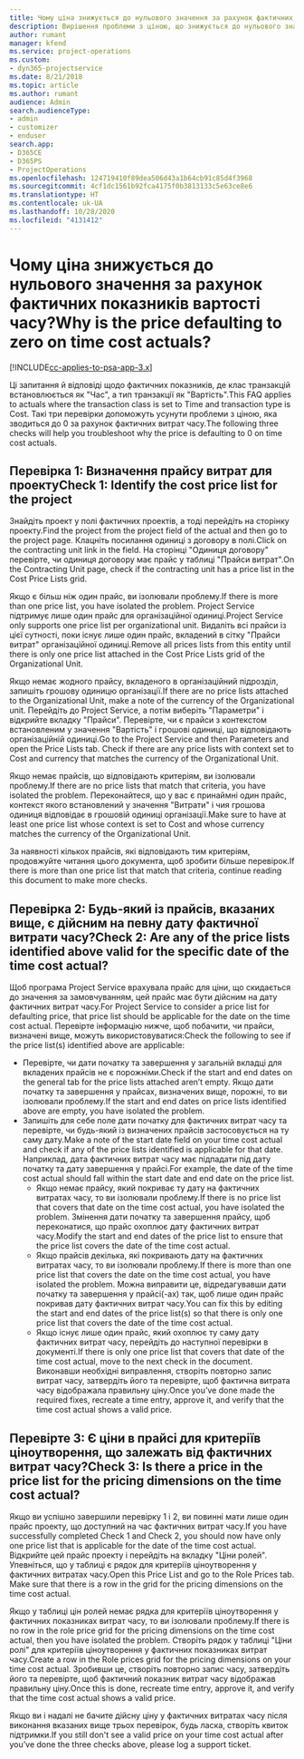 ```yaml
---
title: Чому ціна знижується до нульового значення за рахунок фактичних показників вартості часу?
description: Вирішення проблеми з ціною, що знижується до нульового значення за рахунок фактичних показників вартості часу.
author: rumant
manager: kfend
ms.service: project-operations
ms.custom:
- dyn365-projectservice
ms.date: 8/21/2018
ms.topic: article
ms.author: rumant
audience: Admin
search.audienceType:
- admin
- customizer
- enduser
search.app:
- D365CE
- D365PS
- ProjectOperations
ms.openlocfilehash: 124719410f89dea506d43a1b64cb91c85d4f3968
ms.sourcegitcommit: 4cf1dc1561b92fca4175f0b3813133c5e63ce8e6
ms.translationtype: HT
ms.contentlocale: uk-UA
ms.lasthandoff: 10/28/2020
ms.locfileid: "4131412"
---
```

# <a name="why-is-the-price-defaulting-to-zero-on-time-cost-actuals"></a><span data-ttu-id="9bb49-103">Чому ціна знижується до нульового значення за рахунок фактичних показників вартості часу?</span><span class="sxs-lookup"><span data-stu-id="9bb49-103">Why is the price defaulting to zero on time cost actuals?</span></span>

[!INCLUDE[cc-applies-to-psa-app-3.x](../includes/cc-applies-to-psa-app-3x.md)]

<span data-ttu-id="9bb49-104">Ці запитання й відповіді щодо фактичних показників, де клас транзакцій встановлюється як "Час", а тип транзакції як "Вартість".</span><span class="sxs-lookup"><span data-stu-id="9bb49-104">This FAQ applies to actuals where the transaction class is set to Time and transaction type is Cost.</span></span> <span data-ttu-id="9bb49-105">Такі три перевірки допоможуть усунути проблеми з ціною, яка зводиться до 0 за рахунок фактичних витрат часу.</span><span class="sxs-lookup"><span data-stu-id="9bb49-105">The following three checks will help you troubleshoot why the price is defaulting to 0 on time cost actuals.</span></span>
 
## <a name="check-1-identify-the-cost-price-list-for-the-project"></a><span data-ttu-id="9bb49-106">Перевірка 1: Визначення прайсу витрат для проекту</span><span class="sxs-lookup"><span data-stu-id="9bb49-106">Check 1: Identify the cost price list for the project</span></span>

<span data-ttu-id="9bb49-107">Знайдіть проект у полі фактичних проектів, а тоді перейдіть на сторінку проекту.</span><span class="sxs-lookup"><span data-stu-id="9bb49-107">Find the project from the project field of the actual and then go to the project page.</span></span> <span data-ttu-id="9bb49-108">Клацніть посилання одиниці з договору в полі.</span><span class="sxs-lookup"><span data-stu-id="9bb49-108">Click on the contracting unit link in the field.</span></span> <span data-ttu-id="9bb49-109">На сторінці "Одиниця договору" перевірте, чи одиниця договору має прайс у таблиці "Прайси витрат".</span><span class="sxs-lookup"><span data-stu-id="9bb49-109">On the Contracting Unit page, check if the contracting unit has a price list in the Cost Price Lists grid.</span></span>

<span data-ttu-id="9bb49-110">Якщо є більш ніж один прайс, ви ізолювали проблему.</span><span class="sxs-lookup"><span data-stu-id="9bb49-110">If there is more than one price list, you have isolated the problem.</span></span> <span data-ttu-id="9bb49-111">Project Service підтримує лише один прайс для організаційної одиниці.</span><span class="sxs-lookup"><span data-stu-id="9bb49-111">Project Service only supports one price list per organizational unit.</span></span> <span data-ttu-id="9bb49-112">Видаліть всі прайси із цієї сутності, поки існує лише один прайс, вкладений в сітку "Прайси витрат" організаційної одиниці.</span><span class="sxs-lookup"><span data-stu-id="9bb49-112">Remove all prices lists from this entity until there is only one price list attached in the Cost Price Lists grid of the Organizational Unit.</span></span>

<span data-ttu-id="9bb49-113">Якщо немає жодного прайсу, вкладеного в організаційний підрозділ, запишіть грошову одиницю організації.</span><span class="sxs-lookup"><span data-stu-id="9bb49-113">If there are no price lists attached to the Organizational Unit, make a note of the currency of the Organizational unit.</span></span> <span data-ttu-id="9bb49-114">Перейдіть до Project Service, а потім виберіть "Параметри" і відкрийте вкладку "Прайси". Перевірте, чи є прайси з контекстом встановленим у значення "Вартість" і грошові одиниці, що відповідають організаційній одиниці.</span><span class="sxs-lookup"><span data-stu-id="9bb49-114">Go to the Project Service and then Parameters and open the Price Lists tab. Check if there are any price lists with context set to Cost and currency that matches the currency of the Organizational Unit.</span></span>
 
<span data-ttu-id="9bb49-115">Якщо немає прайсів, що відповідають критеріям, ви ізолювали проблему.</span><span class="sxs-lookup"><span data-stu-id="9bb49-115">If there are no price lists that match that criteria, you have isolated the problem.</span></span> <span data-ttu-id="9bb49-116">Переконайтеся, що у вас є принаймні один прайс, контекст якого встановлений у значення "Витрати" і чия грошова одиниця відповідає в грошовій одиниці організації.</span><span class="sxs-lookup"><span data-stu-id="9bb49-116">Make sure to have at least one price list whose context is set to Cost and whose currency matches the currency of the Organizational Unit.</span></span>

<span data-ttu-id="9bb49-117">За наявності кількох прайсів, які відповідають тим критеріям, продовжуйте читання цього документа, щоб зробити більше перевірок.</span><span class="sxs-lookup"><span data-stu-id="9bb49-117">If there is more than one price list that match that criteria, continue reading this document to make more checks.</span></span>

## <a name="check-2-are-any-of-the-price-lists-identified-above-valid-for-the-specific-date-of-the-time-cost-actual"></a><span data-ttu-id="9bb49-118">Перевірка 2: Будь-який із прайсів, вказаних вище, є дійсним на певну дату фактичної витрати часу?</span><span class="sxs-lookup"><span data-stu-id="9bb49-118">Check 2: Are any of the price lists identified above valid for the specific date of the time cost actual?</span></span>

<span data-ttu-id="9bb49-119">Щоб програма Project Service врахувала прайс для ціни, що скидається до значення за замовчуванням, цей прайс має бути дійсним на дату фактичних витрат часу.</span><span class="sxs-lookup"><span data-stu-id="9bb49-119">For Project Service to consider a price list for defaulting price, that price list should be applicable for the date on the time cost actual.</span></span> <span data-ttu-id="9bb49-120">Перевірте інформацію нижче, щоб побачити, чи прайси, визначені вище, можуть використовуватися:</span><span class="sxs-lookup"><span data-stu-id="9bb49-120">Check the following to see if the price list(s) identified above are applicable:</span></span>

- <span data-ttu-id="9bb49-121">Перевірте, чи дати початку та завершення у загальній вкладці для вкладених прайсів не є порожніми.</span><span class="sxs-lookup"><span data-stu-id="9bb49-121">Check if the start and end dates on the general tab for the price lists attached aren’t empty.</span></span> <span data-ttu-id="9bb49-122">Якщо дати початку та завершення у прайсах, визначених вище, порожні, то ви ізолювали проблему.</span><span class="sxs-lookup"><span data-stu-id="9bb49-122">If the start and end dates on price lists identified above are empty, you have isolated the problem.</span></span> 
- <span data-ttu-id="9bb49-123">Запишіть для себе поле дати початку для фактичних витрат часу та перевірте, чи будь-який із визначених прайсів застосовується на ту саму дату.</span><span class="sxs-lookup"><span data-stu-id="9bb49-123">Make a note of the start date field on your time cost actual and check if any of the price lists identified is applicable for that date.</span></span> <span data-ttu-id="9bb49-124">Наприклад, дата фактичних витрат часу має підпадати під дату початку та дату завершення у прайсі.</span><span class="sxs-lookup"><span data-stu-id="9bb49-124">For example, the date of the time cost actual should fall within the start date and end date on the price list.</span></span> 
    - <span data-ttu-id="9bb49-125">Якщо немає прайсу, який покриває ту дату на фактичних витратах часу, то ви ізолювали проблему.</span><span class="sxs-lookup"><span data-stu-id="9bb49-125">If there is no price list that covers that date on the time cost actual, you have isolated the problem.</span></span> <span data-ttu-id="9bb49-126">Змінення дати початку та завершення прайсу, щоб переконатися, що прайс охоплює дату фактичних витрат часу.</span><span class="sxs-lookup"><span data-stu-id="9bb49-126">Modify the start and end dates of the price list to ensure that the price list covers the date of the time cost actual.</span></span> 
    - <span data-ttu-id="9bb49-127">Якщо прайсів декілька, які покривають дату на фактичних витратах часу, то ви ізолювали проблему.</span><span class="sxs-lookup"><span data-stu-id="9bb49-127">If there is more than one price list that covers the date on the time cost actual, you have isolated the problem.</span></span> <span data-ttu-id="9bb49-128">Можна виправити це, відредагувавши дати початку та завершення у прайсі(-ах) так, щоб лише один прайс покривав дату фактичних витрат часу.</span><span class="sxs-lookup"><span data-stu-id="9bb49-128">You can fix this by editing the start and end dates of the price list(s) so that there is only one price list that covers the date of the time cost actual.</span></span> 
    - <span data-ttu-id="9bb49-129">Якщо існує лише один прайс, який охоплює ту саму дату фактичних витрат часу, перейдіть до наступної перевірки в документі.</span><span class="sxs-lookup"><span data-stu-id="9bb49-129">If there is only one price list that covers that date of the time cost actual, move to the next check in the document.</span></span>
<span data-ttu-id="9bb49-130">Виконавши необхідні виправлення, створіть повторно запис витрат часу, затвердіть його та перевірте, щоб фактична витрата часу відображала правильну ціну.</span><span class="sxs-lookup"><span data-stu-id="9bb49-130">Once you’ve done made the required fixes, recreate a time entry, approve it, and verify that the time cost actual shows a valid price.</span></span>

## <a name="check-3-is-there-a-price-in-the-price-list-for-the-pricing-dimensions-on-the-time-cost-actual"></a><span data-ttu-id="9bb49-131">Перевірте 3: Є ціни в прайсі для критеріїв ціноутворення, що залежать від фактичних витрат часу?</span><span class="sxs-lookup"><span data-stu-id="9bb49-131">Check 3: Is there a price in the price list for the pricing dimensions on the time cost actual?</span></span>

<span data-ttu-id="9bb49-132">Якщо ви успішно завершили перевірку 1 і 2, ви повинні мати лише один прайс проекту, що доступний на час фактичних витрат часу.</span><span class="sxs-lookup"><span data-stu-id="9bb49-132">If you have successfully completed Check 1 and Check 2, you should now have only one price list that is applicable for the date of the time cost actual.</span></span> <span data-ttu-id="9bb49-133">Відкрийте цей прайс проекту і перейдіть на вкладку "Ціни ролей". Упевніться, що у таблиці є рядок для критеріїв ціноутворення у фактичних витратах часу.</span><span class="sxs-lookup"><span data-stu-id="9bb49-133">Open this Price List and go to the Role Prices tab. Make sure that there is a row in the grid for the pricing dimensions on the time cost actual.</span></span>

<span data-ttu-id="9bb49-134">Якщо у таблиці цін ролей немає рядка для критеріїв ціноутворення у фактичних показниках витрат часу, то ви ізолювали проблему.</span><span class="sxs-lookup"><span data-stu-id="9bb49-134">If there is no row in the role price grid for the pricing dimensions on the time cost actual, then you have isolated the problem.</span></span> <span data-ttu-id="9bb49-135">Створіть рядок у таблиці "Ціни ролі" для критеріїв ціноутворення у фактичних показниках витрат часу.</span><span class="sxs-lookup"><span data-stu-id="9bb49-135">Create a row in the Role prices grid for the pricing dimensions on your time cost actual.</span></span> <span data-ttu-id="9bb49-136">Зробивши це, створіть повторно запис часу, затвердіть його та перевірте, щоб фактичний показник витрат часу відображав правильну ціну.</span><span class="sxs-lookup"><span data-stu-id="9bb49-136">Once this is done, recreate time entry, approve it, and verify that the time cost actual shows a valid price.</span></span>
 
<span data-ttu-id="9bb49-137">Якщо ви і надалі не бачите дійсну ціну у фактичних витратах часу після виконання вказаних вище трьох перевірок, будь ласка, створіть квиток підтримки.</span><span class="sxs-lookup"><span data-stu-id="9bb49-137">If you still don't see a valid price on your time cost actual after you’ve done the three checks above, please log a support ticket.</span></span>



